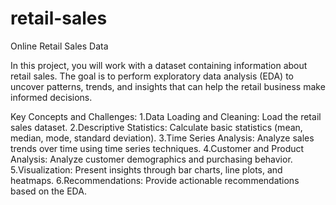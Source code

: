 # retail-sales
Online Retail Sales Data

In this project, you will work with a dataset containing information about retail sales. The goal is
to perform exploratory data analysis (EDA) to uncover patterns, trends, and insights that can
help the retail business make informed decisions.

Key Concepts and Challenges:
1.Data Loading and Cleaning: Load the retail sales dataset.
2.Descriptive Statistics: Calculate basic statistics (mean, median, mode, standard deviation).
3.Time Series Analysis: Analyze sales trends over time using time series techniques.
4.Customer and Product Analysis: Analyze customer demographics and purchasing behavior.
5.Visualization: Present insights through bar charts, line plots, and heatmaps.
6.Recommendations: Provide actionable recommendations based on the EDA.
